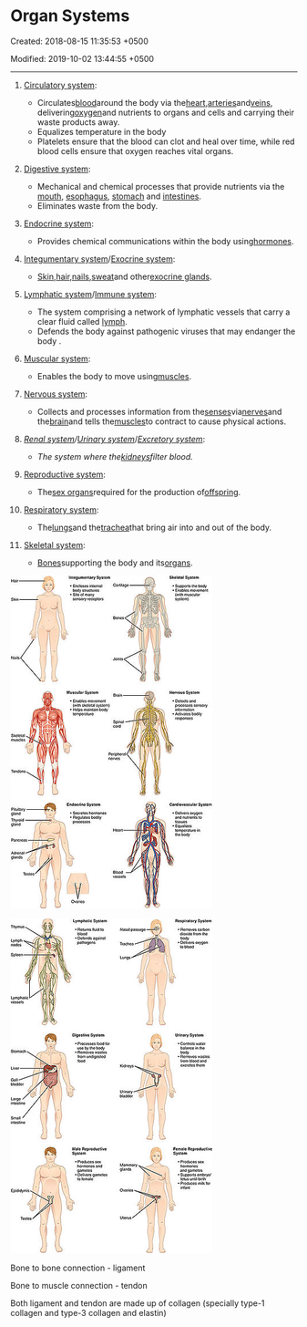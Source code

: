# Organ Systems

Created: 2018-08-15 11:35:53 +0500

Modified: 2019-10-02 13:44:55 +0500

---

1.  [Circulatory system](https://en.wikipedia.org/wiki/Circulatory_system):
    -   Circulates[blood](https://en.wikipedia.org/wiki/Blood)around the body via the[heart](https://en.wikipedia.org/wiki/Human_heart),[arteries](https://en.wikipedia.org/wiki/Artery)and[veins](https://en.wikipedia.org/wiki/Vein), delivering[oxygen](https://en.wikipedia.org/wiki/Oxygen)and nutrients to organs and cells and carrying their waste products away.
    -   Equalizes temperature in the body
    -   Platelets ensure that the blood can clot and heal over time, while red blood cells ensure that oxygen reaches vital organs.

2.  [Digestive system](https://en.wikipedia.org/wiki/Digestive_system):
    -   Mechanical and chemical processes that provide nutrients via the [mouth](https://en.wikipedia.org/wiki/Human_mouth), [esophagus](https://en.wikipedia.org/wiki/Esophagus), [stomach](https://en.wikipedia.org/wiki/Stomach) and [intestines](https://en.wikipedia.org/wiki/Intestine).
    -   Eliminates waste from the body.

3.  [Endocrine system](https://en.wikipedia.org/wiki/Endocrine_system):
    -   Provides chemical communications within the body using[hormones](https://en.wikipedia.org/wiki/Hormone).

4.  [Integumentary system](https://en.wikipedia.org/wiki/Integumentary_system)/[Exocrine system](https://en.wikipedia.org/wiki/Exocrine_system):
    -   [Skin](https://en.wikipedia.org/wiki/Human_skin),[hair](https://en.wikipedia.org/wiki/Human_hair),[nails](https://en.wikipedia.org/wiki/Nail_(anatomy)),[sweat](https://en.wikipedia.org/wiki/Sweat_gland)and other[exocrine glands](https://en.wikipedia.org/wiki/Exocrine_gland).

5.  [Lymphatic system](https://en.wikipedia.org/wiki/Lymphatic_system)/[Immune system](https://en.wikipedia.org/wiki/Immune_system):
    -   The system comprising a network of lymphatic vessels that carry a clear fluid called [lymph](https://en.wikipedia.org/wiki/Lymph).
    -   Defends the body against pathogenic viruses that may endanger the body .

6.  [Muscular system](https://en.wikipedia.org/wiki/Muscular_system):
    -   Enables the body to move using[muscles](https://en.wikipedia.org/wiki/Muscle).

7.  [Nervous system](https://en.wikipedia.org/wiki/Nervous_system):
    -   Collects and processes information from the[senses](https://en.wikipedia.org/wiki/Sense)via[nerves](https://en.wikipedia.org/wiki/Nerve)and the[brain](https://en.wikipedia.org/wiki/Human_brain)and tells the[muscles](https://en.wikipedia.org/wiki/Muscle)to contract to cause physical actions.

8.  *[Renal system](https://en.wikipedia.org/wiki/Renal_system)/[Urinary system](https://en.wikipedia.org/wiki/Urinary_system)*/[*Excretory system*](https://en.wikipedia.org/wiki/Excretory_system):
    -   *The system where the[kidneys](https://en.wikipedia.org/wiki/Kidneys)filter blood.*

9.  [Reproductive system](https://en.wikipedia.org/wiki/Reproductive_system):
    -   The[sex organs](https://en.wikipedia.org/wiki/Sex_organ)required for the production of[offspring](https://en.wikipedia.org/wiki/Offspring).

10. [Respiratory system](https://en.wikipedia.org/wiki/Respiratory_system):
    -   The[lungs](https://en.wikipedia.org/wiki/Lung)and the[trachea](https://en.wikipedia.org/wiki/Trachea)that bring air into and out of the body.

11. [Skeletal system](https://en.wikipedia.org/wiki/Skeletal_system):
    -   [Bones](https://en.wikipedia.org/wiki/Bone)supporting the body and its[organs](https://en.wikipedia.org/wiki/Organ_(anatomy)).



![要 u ・ 製 「 ! 。 ョ ・ ま を ョ 望 簿 を ](media/Organ-Systems-image1.jpg)

![](media/Organ-Systems-image2.jpg)



Bone to bone connection - ligament

Bone to muscle connection - tendon

Both ligament and tendon are made up of collagen (specially type-1 collagen and type-3 collagen and elastin)


